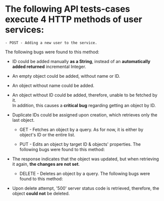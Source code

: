 # The following API tests-cases execute 4 HTTP methods of user services:

    - POST - Adding a new user to the service.
The following bugs were found to this method:
- ID could be added manually **as a String**, instead of an **automatically added returned** incremental Integer.
- An empty object could be added, without name or ID.
- An object without name could be added.
- An object without ID could be added, therefore, unable to be fetched by it.   
In addition, this causes a **critical bug** regarding getting an object by ID.
- Duplicate IDs could be assigned upon creation, which retrieves only the last object.


    - GET - Fetches an object by a query.
    As for now, it is either by object's ID or the entire list.

    - PUT - Edits an object by target ID & objects' properties.
The following bugs were found to this method:
- The response indicates that the object was updated, but when retrieving it again, **the changes are not set**.


    - DELETE - Deletes an object by a query.
The following bugs were found to this method:
- Upon delete attempt, '500' server status code is retrieved, therefore, the object **could not** be deleted.